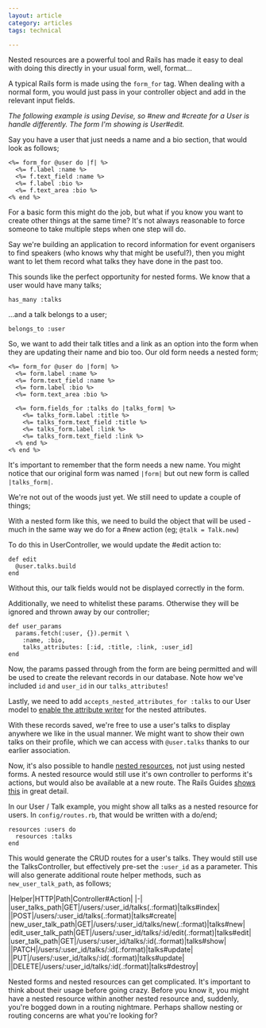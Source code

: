 ```yaml
---
layout: article
category: articles
tags: technical

---
```


Nested resources are a powerful tool and Rails has made it easy to deal with
doing this directly in your usual form, well, format...

A typical Rails form is made using the `form_for` tag. When dealing with a
normal form, you would just pass in your controller object and add in the
relevant input fields.

_The following example is using Devise, so #new and #create for a User is handle
differently. The form I'm showing is User#edit._

Say you have a user that just needs a name and a bio section, that would look as
follows;

```
<%= form_for @user do |f| %>
  <%= f.label :name %>
  <%= f.text_field :name %>
  <%= f.label :bio %>
  <%= f.text_area :bio %>
<% end %>
```

For a basic form this might do the job, but what if you know you want to create
other things at the same time? It's not always reasonable to force someone to
take multiple steps when one step will do.

Say we're building an application to record information for event organisers to
find speakers (who knows why that might be useful?), then you might want to let
them record what talks they have done in the past too.

This sounds like the perfect opportunity for nested forms.
We know that a user would have many talks;

```
has_many :talks
```

...and a talk belongs to a user;

```
belongs_to :user
```

So, we want to add their talk titles and a link as an option into the form when
they are updating their name and bio too. Our old form needs a nested form;

```
<%= form_for @user do |form| %>
  <%= form.label :name %>
  <%= form.text_field :name %>
  <%= form.label :bio %>
  <%= form.text_area :bio %>

  <%= form.fields_for :talks do |talks_form| %>
    <%= talks_form.label :title %>
    <%= talks_form.text_field :title %>
    <%= talks_form.label :link %>
    <%= talks_form.text_field :link %>
  <% end %>
<% end %>
```

It's important to remember that the form needs a new name. You might notice that
our original form was named `|form|` but out new form is called `|talks_form|`.

We're not out of the woods just yet. We still need to update a couple of things;

With a nested form like this, we need to build the object that will be used -
much in the same way we do for a #new action (eg; `@talk = Talk.new`)

To do this in UserController, we would update the #edit action to:

```
def edit
  @user.talks.build
end
```

Without this, our talk fields would not be displayed correctly in the form.

Additionally, we need to whitelist these params. Otherwise they will be ignored
and thrown away by our controller;

```
def user_params
  params.fetch(:user, {}).permit \
    :name, :bio,
    talks_attributes: [:id, :title, :link, :user_id]
end
```

Now, the params passed through from the form are being permitted and will be
used to create the relevant records in our database. Note how we've included
`id` and `user_id` in our `talks_attributes`!

Lastly, we need to add `accepts_nested_attributes_for :talks` to our User model
to [enable the attribute writer](https://api.rubyonrails.org/classes/ActiveRecord/NestedAttributes/ClassMethods.html)
for the nested attributes.

With these records saved, we're free to use a user's talks to display anywhere
we like in the usual manner. We might want to show their own talks on their
profile, which we can access with `@user.talks` thanks to our earlier
association.

Now, it's also possible to handle [nested resources](https://stackoverflow.com/questions/2034700/form-for-with-nested-resources),
not just using nested forms. A nested resource would still use it's own
controller to performs it's actions, but would also be available at a new route.
The Rails Guides [shows this](https://guides.rubyonrails.org/routing.html#nested-resources)
in great detail.

In our User / Talk example, you might show all talks as a nested resource for
users. In `config/routes.rb`, that would be written with a do/end;

```
resources :users do
  resources :talks
end
```

This would generate the CRUD routes for a user's talks. They would still use the
TalksController, but effectively pre-set the `:user_id` as a parameter. This
will also generate additional route helper methods, such as
`new_user_talk_path`, as follows;

|Helper|HTTP|Path|Controller#Action|
|-|
|user_talks_path|GET|/users/:user_id/talks(.:format)|talks#index|
||POST|/users/:user_id/talks(.:format)|talks#create|
|new_user_talk_path|GET|/users/:user_id/talks/new(.:format)|talks#new|
|edit_user_talk_path|GET|/users/:user_id/talks/:id/edit(.:format)|talks#edit|
|user_talk_path|GET|/users/:user_id/talks/:id(.:format)|talks#show|
||PATCH|/users/:user_id/talks/:id(.:format)|talks#update|
||PUT|/users/:user_id/talks/:id(.:format)|talks#update|
||DELETE|/users/:user_id/talks/:id(.:format)|talks#destroy|

Nested forms and nested resources can get complicated. It's important to think
about their usage before going crazy. Before you know it, you might have a
nested resource within another nested resource and, suddenly, you're bogged down
in a routing nightmare. Perhaps shallow nesting or routing concerns are what
you're looking for?
